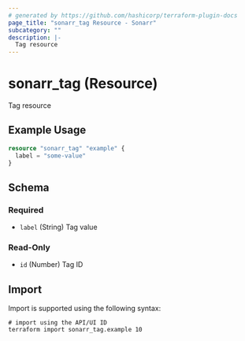```yaml
---
# generated by https://github.com/hashicorp/terraform-plugin-docs
page_title: "sonarr_tag Resource - Sonarr"
subcategory: ""
description: |-
  Tag resource
---
```


# sonarr_tag (Resource)

Tag resource

## Example Usage

```terraform
resource "sonarr_tag" "example" {
  label = "some-value"
}
```

<!-- schema generated by tfplugindocs -->
## Schema

### Required

- `label` (String) Tag value

### Read-Only

- `id` (Number) Tag ID

## Import

Import is supported using the following syntax:

```shell
# import using the API/UI ID
terraform import sonarr_tag.example 10
```
